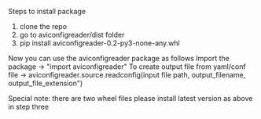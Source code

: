 Steps to install package
1. clone the repo
2. go to aviconfigreader/dist folder
3. pip install aviconfigreader-0.2-py3-none-any.whl

Now you can use the aviconfigreader package as follows
Import the package -> "import aviconfigreader" 
To create output file from yaml/conf file -> aviconfigreader.source.readconfig(input file path, output_filename, output_file_extension")

Special note: there are two wheel files please install latest version as above in step three